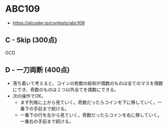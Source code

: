 # ABC109
* https://atcoder.jp/contests/abc109


## C - Skip (300点)
GCD


## D - 一刀両断 (400点)
* 落ち着いて考えると、コインの枚数の総和が偶数のものは全てのマスを偶数にでき、奇数のものは１つ以外全てを偶数にできる。
* 次の操作でOK。
  - まず列毎に上から見ていく。奇数だったらコインを下に移していく。一番下の手前まで続ける。
  - 一番下の行を左から見ていく。奇数だったらコインを右に移していく。一番右の手前まで続ける。
